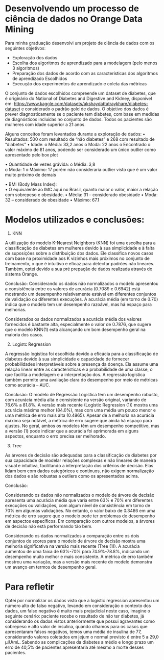 # Desenvolvendo um processo de ciência de dados no Orange Data Mining

Para minha graduação desenvolvi um projeto de ciência de dados com os seguintes objetivos:

- Exploração dos dados
- Escolha dos algoritmos de aprendizado para a modelagem (pelo menos 3 algoritmos)
- Preparação dos dados de acordo com as características dos algoritmos de aprendizado Escolhidos
- Execução dos experimentos de aprendizado e coleta das métricas

O conjunto de dados escolhidos compreende um dataset de diabetes, que é originário do 
National of Diabetes and Digestive and Kidney, disponível em: https://www.kaggle.com/datasets/akshaydattatraykhare/diabetes-dataset e considerado o  padrão gold de dados.  O objetivo dos dados é prever diagnosticamente se o paciente tem diabetes, com base em medidas de diagnósticos incluídas no conjunto de dados. Todos os pacientes são mulheres com idade superior a 21 anos. 

Alguns conceitos foram levantados durante a exploração de dados: 
• Resultados: 500 com resultado de “não diabetes” e 268 com resultado de “diabetes” 
• Idade: 
o Média: 33,2 anos 
o Moda: 22 anos 
o Encontrado o valor máximo de 81 anos, podendo ser considerado um único outlier como apresentado pelo box plot

• Quantidade de vezes grávida: 
o Média: 3,8  
o Moda: 1 
o Máximo: 17 porém não consideraria outlier visto que é um valor muito próximo de demais  

• BMI (Body Mass Index):  
• O equivalente ao IMC aqui no Brasil, quanto maior o valor, maior a relação com sobrepeso e obesidade. 
• Média: 31 – considerado obesidade 
• Moda: 32 – considerado de obesidade 
• Máximo: 67.1

# Modelos utilizados e conclusões:

1. KNN 
 
A utilização do modelo K-Nearest Neighbors (KNN) foi uma escolha para a classificação de 
diabetes em mulheres devido à sua simplicidade e à falta de suposições sobre a distribuição 
dos dados. Ele classifica novos casos com base na proximidade aos K vizinhos mais próximos 
no conjunto de treinamento, o que é intuitivo e eficaz para detectar padrões não lineares.  
Também, optei devido a sua pré prepação de dados realizada através do sistema Orange. 

Conclusão: Considerando os dados não normalizados o modelo apresentou a consistência entre os 
valores de acurácia (0.7089 e 0.6942) está mostrando um desempenho relativamente estável 
em diferentes conjuntos de validação ou diferentes execuções. A acurácia média (em torno 
de 0.70) indica que o modelo tem um desempenho razoável, mas há espaço para melhorias. 
 
Considerados os dados normalizados a acurácia média dos valores fornecidos é bastante alta, 
especialmente o valor de 0.7876, que sugere que o modelo KNN(1) está alcançando um bom 
desempenho geral na maioria dos casos. 

 
2. Logistc Regression 
 
A regressão logística foi escolhida devido a eficácia para a classificação de diabetes devido à 
sua simplicidade e capacidade de fornecer probabilidades interpretáveis sobre a presença da 
doença. Ela assume uma relação linear entre as características e a probabilidade de uma 
classe, o que facilita a modelagem e a interpretação dos. A regressão logística também 
permite uma avaliação clara do desempenho por meio de métricas como acurácia – AUC. 

Conclusão: 
O modelo de Regressão Logística tem um desempenho robusto, com acurácia média alta e 
consistente na versão original, variando de 76.6% a 81.8%. A versão mais recente (Logistic 
Regression (1)) mostra uma acurácia máxima melhor (84.0%), mas com uma média um pouco 
menor e uma métrica de erro mais alta (0.4965). Apesar de a melhoria na acurácia máxima 
seja notável, a métrica de erro sugere que ainda há espaço para ajustes. No geral, ambos os 
modelos têm um desempenho competitivo, mas a versão (1) pode indicar que a acurácia foi 
aprimorada em alguns aspectos, enquanto o erro precisa ser melhorado. 
 
3. Tree 
 
As árvores de decisão são adequadas para a classificação de diabetes por sua capacidade de 
modelar relações complexas e não lineares de maneira visual e intuitiva, facilitando a 
interpretação dos critérios de decisão. Elas lidam bem com dados categóricos e contínuos, 
não exigem normalização dos dados e são robustas a outliers como os apresentados acima.  

Conclusão: 

Considerando os dados não normalizados o modelo de árvore de decisão apresenta uma 
acurácia média que varia entre 63% e 70% em diferentes execuções ou validações, com algum 
nível de consistência em torno de 70% em algumas validações. No entanto, o valor baixo de 
0.3486 em uma métrica de erro sugere que o modelo pode ter problemas de desempenho 
em aspectos específicos. Em comparação com outros modelos, a árvores de decisão não está 
performando tão bem. 
 
Considerando os dados normalizados a comparação entre os dois conjuntos de scores para o 
modelo de árvore de decisão mostra uma melhoria significativa na versão mais recente (Tree 
(1)). A acurácia aumentou de uma faixa de 63%-70% para 74.9%-78.8%, indicando um 
desempenho muito melhor e mais consistente. A métrica de erro também mostrou uma variação, mas a versão mais recente do modelo demonstra um avanço em termos de 
desempenho geral. 

# Para refletir

Optei por normalizar os dados visto que a logistic regression apresentou um número alto de 
falso negativo, levando em consideração o contexto dos dados, um falso negativo é muito 
mais prejudicial neste caso, imagine o seguinte cenário: paciente recebe o resultado de não 
ter diabetes, já considerando os dados vistos anteriormente que possui agravantes como 
sobrepeso e alto valor de insulina, quando olhamos para os casos que apresentaram falsos 
negativos, temos uma média de insulina de 77, considerando valores coletados em jejum o 
normal previsto é entre 5 a 29,0 µIU/mL. Sabendo as complicações da diabetes a médio e 
longo prazo um erro de 40,5% de pacientes apresentaria até mesmo a morte desses 
pacientes. 
